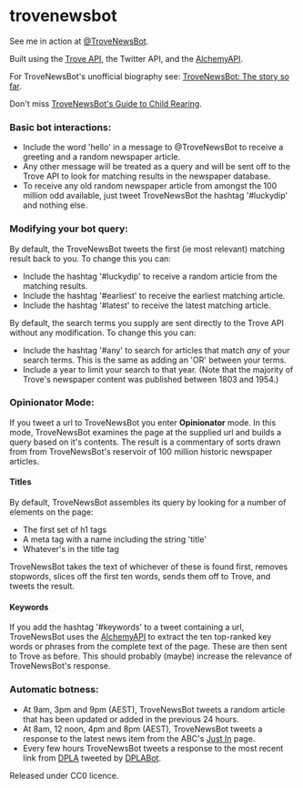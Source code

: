 trovenewsbot
============

See me in action at [@TroveNewsBot](http://twitter.com/trovenewsbot).

Built using the [Trove API](http://trove.nla.gov.au/general/api), the Twitter API, and the [AlchemyAPI](http://www.alchemyapi.com/).

For TroveNewsBot's unofficial biography see: [TroveNewsBot: The story so far](http://storify.com/wragge/trovenewsbot-the-story-so-far).

Don't miss [TroveNewsBot's Guide to Child Rearing](http://storify.com/wragge/trovenewsbot-s-guide-to-child-rearing).

### Basic bot interactions:

* Include the word 'hello' in a message to @TroveNewsBot to receive a greeting and a random newspaper article.
* Any other message will be treated as a query and will be sent off to the Trove API to look for matching results in the newspaper database.
* To receive any old random newspaper article from amongst the 100 million odd available, just tweet TroveNewsBot the hashtag '#luckydip' and nothing else.

### Modifying your bot query:

By default, the TroveNewsBot tweets the first (ie most relevant) matching result back to you. To change this you can:

* Include the hashtag '#luckydip' to receive a random article from the matching results.
* Include the hashtag '#earliest' to receive the earliest matching article.
* Include the hashtag '#latest' to receive the latest matching article.

By default, the search terms you supply are sent directly to the Trove API without any modification. To change this you can:

* Include the hashtag '#any' to search for articles that match *any* of your search terms. This is the same as adding an 'OR' between your terms.
* Include a year to limit your search to that year. (Note that the majority of Trove's newspaper content was published between 1803 and 1954.)

### Opinionator Mode:

If you tweet a url to TroveNewsBot you enter **Opinionator** mode. In this mode, TroveNewsBot examines the page at the supplied url and builds a query based on it's contents. The result is a commentary of sorts drawn from from TroveNewsBot's reservoir of 100 million historic newspaper articles.

#### Titles

By default, TroveNewsBot assembles its query by looking for a number of elements on the page:

* The first set of h1 tags
* A meta tag with a name including the string 'title'
* Whatever's in the title tag

TroveNewsBot takes the text of whichever of these is found first, removes stopwords, slices off the first ten words, sends them off to Trove, and tweets the result.

#### Keywords

If you add the hashtag '#keywords' to a tweet containing a url, TroveNewsBot uses the [AlchemyAPI](http://www.alchemyapi.com/) to extract the ten top-ranked key words or phrases from the complete text of the page. These are then sent to Trove as before. This should probably (maybe) increase the relevance of TroveNewsBot's response.

### Automatic botness:

* At 9am, 3pm and 9pm (AEST), TroveNewsBot tweets a random article that has been updated or added in the previous 24 hours.
* At 8am, 12 noon, 4pm and 8pm (AEST), TroveNewsBot tweets a response to the latest news item from the ABC's [Just In](http://www.abc.net.au/news/justin/) page.
* Every few hours TroveNewsBot tweets a response to the most recent link from [DPLA](http://dp.la) tweeted by [DPLABot](https://twitter.com/DPLAbot).

Released under CC0 licence.
